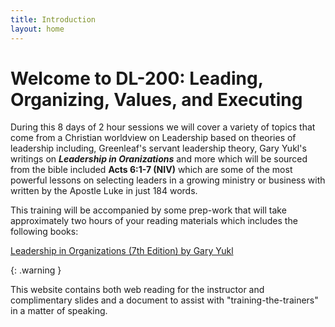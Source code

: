 ```yaml
---
title: Introduction
layout: home
---
```

# Welcome to DL-200: Leading, Organizing, Values, and Executing 

During this 8 days of 2 hour sessions we will cover a variety of topics that come from a Christian worldview on Leadership based on theories of leadership including, Greenleaf's servant leadership theory, Gary Yukl's writings on ***Leadership in Oranizations*** and more which will be sourced from the bible included **Acts 6:1-7 (NIV)** which are some of the most powerful lessons on selecting leaders in a growing ministry or business with written by the Apostle Luke in just 184 words.

This training will be accompanied by some prep-work that will take approximately two hours of your reading materials which includes the following books:

[Leadership in Organizations (7th Edition) by Gary Yukl](https://www.amazon.com/Leadership-in-Organizations-7th-edition/dp/B002WLU62W/ref=sr_1_1?crid=QOBWHJB86FIY&dib=eyJ2IjoiMSJ9.8euWA1BOmL9JAKnG4MqfvJonTtgXNQ0Gh1D9Eu1fsvvKbUd-2U0Huq1LVzTahK7IF9IIzXcoeKBlm1NyQ7v1lnoq6Q0tmT_0ms5-g34Xt4P4zk8VPLKdKsJ3Es6KqVQgUVYtmjF5-C4K9iZvd7y3x0OJO3APB28Dd-5zCrke98d5stSO5VMrIGQ1r11lJ0F2sxETCiu3M0j83PGObRffl3eAjkIlfB4oM2sE2AM9rYo.uksroSHhn8Zu5Xmppyq2PfW6wCKpBQHvi4_eeVP1yV4&dib_tag=se&keywords=Leadership+in+Organizations+%287th+Edition%29+by+Gary+Yukl&qid=1711821673&sprefix=leadership+in+organizations+7th+edition+by+gary+yukl%2Caps%2C88&sr=8-1)

{: .warning }

This website contains both web reading for the instructor and complimentary slides and a document to assist with "training-the-trainers" in a matter of speaking. 
